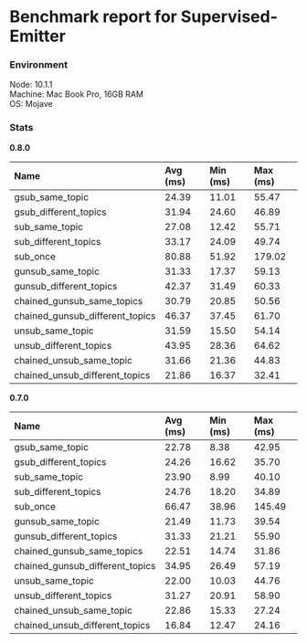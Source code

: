 
# Benchmark report for Supervised-Emitter



### Environment

Node: 10.1.1  
Machine: Mac Book Pro, 16GB RAM  
OS: Mojave  


### Stats



**0.8.0**  

Name            |  Avg (ms)     |   Min (ms)      |   Max (ms)
:---------------|:--------------|:----------------|:-------------
gsub_same_topic  |  24.39  |  11.01  |  55.47  
gsub_different_topics  |  31.94  |  24.60  |  46.89  
sub_same_topic  |  27.08  |  12.42  |  55.71  
sub_different_topics  |  33.17  |  24.09  |  49.74  
sub_once  |  80.88  |  51.92  |  179.02  
gunsub_same_topic  |  31.33  |  17.37  |  59.13  
gunsub_different_topics  |  42.37  |  31.49  |  60.33  
chained_gunsub_same_topics  |  30.79  |  20.85  |  50.56  
chained_gunsub_different_topics  |  46.37  |  37.45  |  61.70  
unsub_same_topic  |  31.59  |  15.50  |  54.14  
unsub_different_topics  |  43.95  |  28.36  |  64.62  
chained_unsub_same_topic  |  31.66  |  21.36  |  44.83  
chained_unsub_different_topics  |  21.86  |  16.37  |  32.41  




**0.7.0**  

Name            |  Avg (ms)     |   Min (ms)      |   Max (ms)
:---------------|:--------------|:----------------|:-------------
gsub_same_topic  |  22.78  |  8.38  |  42.95  
gsub_different_topics  |  24.26  |  16.62  |  35.70  
sub_same_topic  |  23.90  |  8.99  |  40.10  
sub_different_topics  |  24.76  |  18.20  |  34.89  
sub_once  |  66.47  |  38.96  |  145.49  
gunsub_same_topic  |  21.49  |  11.73  |  39.54  
gunsub_different_topics  |  31.33  |  21.21  |  55.90  
chained_gunsub_same_topics  |  22.51  |  14.74  |  31.86  
chained_gunsub_different_topics  |  34.95  |  26.49  |  57.19  
unsub_same_topic  |  22.00  |  10.03  |  44.76  
unsub_different_topics  |  31.27  |  20.91  |  58.90  
chained_unsub_same_topic  |  22.86  |  15.33  |  27.24  
chained_unsub_different_topics  |  16.84  |  12.47  |  24.16  


